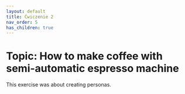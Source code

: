 ```yaml
---
layout: default
title: Ćwiczenie 2
nav_order: 5
has_children: true
---
```

<h1>
Topic: How to make coffee with semi-automatic espresso machine </h1>


<p> This exercise was about creating personas. </p>